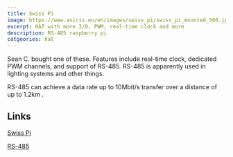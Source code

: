 ```yaml
---
title: Swiss Pi
image: https://www.axiris.eu/en/images/swiss_pi/swiss_pi_mounted_500.jpg
excerpt: HAT with more I/O, PWM, real-time clock and more
description: RS-485 raspberry pi
catgeories: hat
---
```


Sean C. bought one of these. Features include real-time clock, dedicated PWM channels, and support of RS-485. RS-485 is apparently used in 
lighting systems and other things.

RS-485 can achieve a data rate up to 10Mbit/s transfer over a distance of up to 1.2km .

## Links
[Swiss Pi](https://www.axiris.eu/en/index.php/i-o-cards/swiss-pi)

[RS-485](https://en.wikipedia.org/wiki/RS-485)
